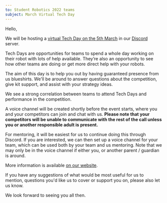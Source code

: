 ```yaml
---
to: Student Robotics 2022 teams
subject: March Virtual Tech Day
---
```


Hello,

We will be hosting a [virtual Tech Day on the 5th March][event-link] in our
[Discord][sr-discord] server.

Tech Days are opportunities for teams to spend a whole day working on their
robot with lots of help available. They’re also an opportunity to see how other
teams are doing or get more direct help with your robots.

The aim of this day is to help you out by having guaranteed presence from us
blueshirts. We'll be around to answer questions about the competition, give kit
support, and assist with your strategy ideas.

We see a strong correlation between teams to attend Tech Days and performance in
the competition.

A voice channel will be created shortly before the event starts, where you and
your competitors can join and chat with us. **Please note that your competitors
will be unable to communicate with the rest of the call unless you or another
responsible adult is present.**

For mentoring, it will be easiest for us to continue doing this through Discord.
If you are interested, we can then set up a voice channel for your team, which
can be used both by your team and us mentoring. Note that we may only be in the
voice channel if either you, or another parent / guardian is around.

More information is available [on our website][event-link].

If you have any suggestions of what would be most useful for us to mention,
questions you'd like us to cover or support you on, please also let us know.

We look forward to seeing you all then.

[event-link]: https://studentrobotics.org/events/sr2022/virtual-tech-day-march/
[sr-discord]: https://studentrobotics.org/docs/team_admin/discord
